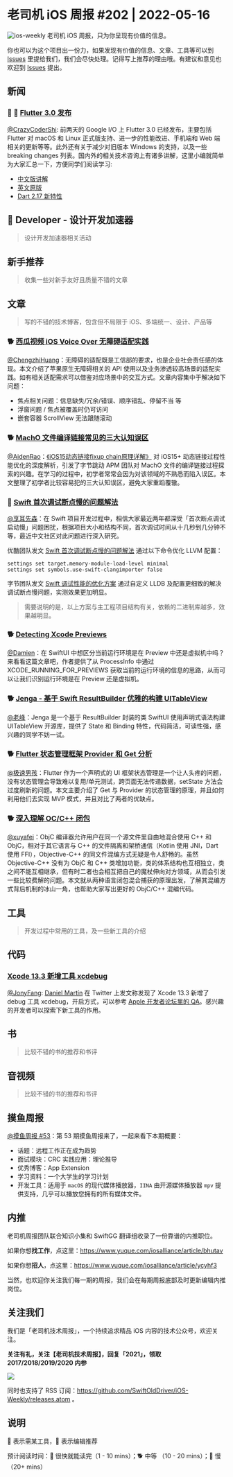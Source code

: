 # 老司机 iOS 周报 #202 | 2022-05-16

![ios-weekly](https://github.com/SwiftOldDriver/iOS-Weekly/blob/master/assets/ios-weekly.png?raw=true)
老司机 iOS 周报，只为你呈现有价值的信息。

你也可以为这个项目出一份力，如果发现有价值的信息、文章、工具等可以到 [Issues](https://github.com/SwiftOldDriver/iOS-Weekly/issues) 里提给我们，我们会尽快处理。记得写上推荐的理由哦。有建议和意见也欢迎到 [Issues](https://github.com/SwiftOldDriver/iOS-Weekly/issues) 提出。

## 新闻

### 🌟 🐢 [Flutter 3.0 发布](https://mp.weixin.qq.com/s/7glBeUReiNytWqsNLhi7sA)

[@CrazyCoderShi](https://github.com/CrazyCoderShi): 前两天的 Google I/O 上 Flutter 3.0 已经发布，主要包括 Flutter 对 macOS 和 Linux 正式版支持、进一步的性能改进、手机端和 Web 端相关的更新等等。此外还有关于减少对旧版本 Windows 的支持，以及一些 breaking changes 列表。国内外的相关技术咨询上有诸多讲解，这里小编就简单为大家汇总一下，方便同学们阅读学习:

- [中文版讲解](https://mp.weixin.qq.com/s/7glBeUReiNytWqsNLhi7sA)
- [英文原版](https://medium.com/flutter/whats-new-in-flutter-3-8c74a5bc32d0)
- [Dart 2.17 新特性](https://medium.com/dartlang/dart-2-17-b216bfc80c5d)

##  Developer - 设计开发加速器

> 设计开发加速器相关活动

## 新手推荐

> 收集一些对新手友好且质量不错的文章

## 文章

> 写的不错的技术博客，包含但不局限于 iOS、多端统一、设计、产品等

### 🐕 [西瓜视频 iOS Voice Over 无障碍适配实践](https://mp.weixin.qq.com/s/cVEPN28XOBs6XNy0PDGudg)

[@ChengzhiHuang](https://github.com/ChengzhiHuang)：无障碍的适配既是工信部的要求，也是企业社会责任感的体现。本文介绍了苹果原生无障碍相关的 API 使用以及业务渗透较高场景的适配实践。如有相关适配需求可以借鉴对应场景中的交互方式。文章内容集中于解决如下问题：
- 焦点相关问题：信息缺失/冗余/错误、顺序错乱、停留不当 等
- 浮窗问题 / 焦点被覆盖时仍可访问
- 嵌套容器 ScrollView 无法跟随滚动

### 🐕 [MachO 文件编译链接常见的三大认知误区](https://mp.weixin.qq.com/s/XpMcSzEayM-cBT4-jRr9kA)

[@AidenRao](https://weibo.com/AidenRao)：[《iOS15动态链接fixup chain原理详解》](https://mp.weixin.qq.com/s?__biz=Mzg2NTYyMjYxNg==&mid=2247486514&idx=1&sn=2fb1b443dafebd7bffd47cd53d170d8e&scene=21#wechat_redirect) 对 iOS15+ 动态链接过程性能优化的深度解析，引发了字节跳动 APM 团队对 MachO 文件的编译链接过程探索的兴趣。在学习的过程中，初学者常常会因为对该领域的不熟悉而陷入误区。本文整理了初学者比较容易犯的三大认知误区，避免大家重蹈覆辙。

### 🐢 [Swift 首次调试断点慢的问题解法](https://mp.weixin.qq.com/s/n6cRVhr5Sw1CSOqAYWiBRw)

[@享耳先森](https://github.com/iblacksun)：在 Swift 项目开发过程中，相信大家最近两年都深受「首次断点调试启动慢」问题困扰，根据项目大小和结构不同，首次调试时间从十几秒到几分钟不等，最近中文社区对此问题进行深入研究。

优酷团队发文 [Swift 首次调试断点慢的问题解法](https://mp.weixin.qq.com/s/n6cRVhr5Sw1CSOqAYWiBRw) 通过以下命令优化 LLVM 配置：
```
settings set target.memory-module-load-level minimal
settings set symbols.use-swift-clangimporter false
```
字节团队发文 [Swift 调试性能的优化方案](https://mp.weixin.qq.com/s/TXrY1bbSdYCkaeE8aq2NKg) 通过自定义 LLDB 及配置更细致的解决调试断点慢问题，实测效果更加明显。

>需要说明的是，以上方案与主工程项目结构有关，依赖的二进制库越多，效果越明显。

### 🐕 [Detecting Xcode Previews](https://www.createwithswift.com/detecting-xcode-previews/)

[@Damien](https://github.com/ZengyiMa)：在 SwiftUI 中想区分当前运行环境是在 Preview 中还是虚拟机中吗？来看看这篇文章吧，作者提供了从 ProcessInfo 中通过 XCODE_RUNNING_FOR_PREVIEWS 获取当前的运行环境的信息的思路，从而可以让我们识别运行环境是在 Preview 还是虚拟机。

### 🐕 [Jenga - 基于 Swift ResultBuilder 优雅的构建 UITableView](https://github.com/fanglinwei/Jenga)

[@老峰](https://github.com/gesantung)：Jenga 是一个基于 ResultBuilder 封装的类 SwiftUI 使用声明式语法构建 UITableView 开源库，提供了 State 和 Binding 特性，代码简洁，可读性强，感兴趣的同学不妨一试。

### 🐕 [Flutter 状态管理框架 Provider 和 Get 分析](https://mp.weixin.qq.com/s/iLSjr-HE4VC1kTdjI2bFNQ)

[@极速男孩](https://github.com/ztlyyznf001)：Flutter 作为一个声明式的 UI 框架状态管理是一个让人头疼的问题，没有状态管理会导致难以复用/单元测试，跨页面无法传递数据，setState 方法会过度刷新的问题。本文主要介绍了 Get 与 Provider 的状态管理的原理，并且如何利用他们去实现 MVP 模式，并且对比了两者的优缺点。

### 🐕 [深入理解 OC/C++ 闭包](https://mp.weixin.qq.com/s/NEvtm_yBMghyP_WTUATy8g)

[@xuyafei](https://github.com/xiaofei86)：ObjC 编译器允许用户在同一个源文件里自由地混合使用 C++ 和 ObjC，相对于其它语言与 C++ 的文件隔离和架桥通信（Kotlin 使用 JNI，Dart 使用 FFI），Objective-C++ 的同文件混编方式无疑是令人舒畅的。虽然 Objective-C++ 没有为 ObjC 和 C++ 类增加功能，类的体系结构也互相独立，类之间不能互相继承，但有时二者也会相互把自己的魔杖伸向对方领域，从而会引发一些比较费解的问题。本文就从两种语言闭包混合捕获的原理出发，了解其混编方式背后机制的冰山一角，也帮助大家写出更好的 ObjC/C++ 混编代码。

## 工具

> 开发过程中常用的工具，及一些新工具的介绍

## 代码

### [Xcode 13.3 新增工具 xcdebug](https://twitter.com/dmartincy/status/1504154612634431499)

[@JonyFang](https://github.com/JonyFang): [Daniel Martín](https://twitter.com/dmartincy) 在 Twitter 上发文称发现了 Xcode 13.3 新增了 debug 工具 xcdebug，开启方式，可以参考 [Apple 开发者论坛里的 QA](https://developer.apple.com/forums/thread/702550)。感兴趣的开发者可以探索下新工具的作用。

## 书

> 比较不错的书的推荐和书评

## 音视频

> 比较不错的书的推荐和书评

## 摸鱼周报

[@摸鱼周报 #53](https://mp.weixin.qq.com/s/5chb-a9u7VMdLis1FG6B6Q)：第 53 期摸鱼周报来了，一起来看下本期概要：

* 话题：远程工作正在成为趋势
* 面试模块：CRC 实践应用：理论推导
* 优秀博客：App Extension
* 学习资料：一个大学生的学习计划
* 开发工具：适用于 `macOS` 的现代媒体播放器，`IINA` 由开源媒体播放器 `mpv` 提供支持，几乎可以播放您拥有的所有媒体文件。

## 内推

老司机周报团队联合知识小集和 SwiftGG 翻译组收录了一份靠谱的内推职位。

如果你想**找工作**，点这里：https://www.yuque.com/iosalliance/article/bhutav

如果你想**招人**，点这里：https://www.yuque.com/iosalliance/article/ycyhf3

当然，也欢迎你关注我们每一期的周报，我们会在每期周报底部及时更新编辑内推岗位。

## 关注我们

我们是「老司机技术周报」，一个持续追求精品 iOS 内容的技术公众号，欢迎关注。

**关注有礼，关注【老司机技术周报】，回复「2021」，领取 2017/2018/2019/2020 内参**

![](https://github.com/SwiftOldDriver/iOS-Weekly/blob/master/assets/qrcode_for_wechat.jpg?raw=true)

同时也支持了 RSS 订阅：https://github.com/SwiftOldDriver/iOS-Weekly/releases.atom 。

## 说明

🚧 表示需某工具，🌟 表示编辑推荐

预计阅读时间：🐎 很快就能读完（1 - 10 mins）；🐕 中等 （10 - 20 mins）；🐢 慢（20+ mins）
